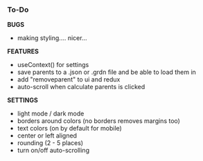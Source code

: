 ### To-Do
**BUGS**
* making styling.... nicer...

**FEATURES**
* useContext() for settings
* save parents to a .json or .grdn file and be able to load them in
* add "removeparent" to ui and redux
* auto-scroll when calculate parents is clicked

**SETTINGS**
* light mode / dark mode
* borders around colors (no borders removes margins too)
* text colors (on by default for mobile)
* center or left aligned
* rounding (2 - 5 places)
* turn on/off auto-scrolling
